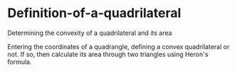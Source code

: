# Definition-of-a-quadrilateral
Determining the convexity of a quadrilateral and its area 

Entering the coordinates of a quadrangle, defining a convex quadrilateral or not. 
If so, then calculate its area through two triangles using Heron's formula. 
